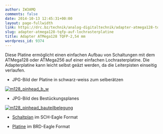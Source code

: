 ```yaml
---
author: IW3AMQ
comments: false
date: 2014-10-13 12:45:31+00:00
layout: page-fullwidth
link: https://drc.bz/technik/analog-digitaltechnik/adapter-atmega128-tqfp-auf-lochrasterplatine/
slug: adapter-atmega128-tqfp-auf-lochrasterplatine
title: Adapter ATMega128 TQFP-2,54 mm
wordpress_id: 9374
---
```


Diese Platine ermöglicht einen einfachen Aufbau von Schaltungen mit dem ATMega128 oder ATMega256 auf einer einfachen Lochrasterplatine. Die Adapterplatine kann leicht selbst geäzt werden, da die Leiterpisten einseitig verlaufen.



	
  * JPG-Bild der Platine in schwarz-weiss zum selberätzen




[![m128_pinhead_b_w](https://drc.bz/wp-content/uploads/2014/10/m128_pinhead_b_w.jpg)](https://drc.bz/wp-content/uploads/2014/10/m128_pinhead_b_w.jpg)






	
  * JPG-Bild des Bestückungsplanes




[![m128_pinhead_bauteilbelegung](https://drc.bz/wp-content/uploads/2014/10/m128_pinhead_bauteilbelegung.jpg)](https://drc.bz/wp-content/uploads/2014/10/m128_pinhead_bauteilbelegung.jpg)






	
  * [Schaltplan](https://drc.bz/wp-content/uploads/2014/10/m128-pinheads.sch_.zip) im SCH-Eagle Format

	
  * [Platine](https://drc.bz/wp-content/uploads/2014/10/m128-pinheads.brd_.zip) im BRD-Eagle Format


